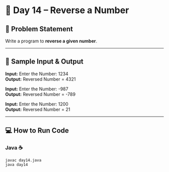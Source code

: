 # 🔄 Day 14 – Reverse a Number  

## 🎯 Problem Statement  
Write a program to **reverse a given number**.  

---

## 📝 Sample Input & Output  

**Input:** Enter the Number: 1234  
**Output:** Reversed Number = 4321  

**Input:** Enter the Number: -987  
**Output:** Reversed Number = -789  

**Input:** Enter the Number: 1200  
**Output:** Reversed Number = 21  

---

## 💻 How to Run Code  

### Java ☕
```
javac day14.java
java day14
